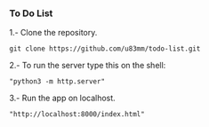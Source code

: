 ### To Do List
1.- Clone the repository.
```
git clone https://github.com/u83mm/todo-list.git
```

2.- To run the server type this on the shell:
```
"python3 -m http.server"
```
3.- Run the app on localhost.
```
"http://localhost:8000/index.html"
```